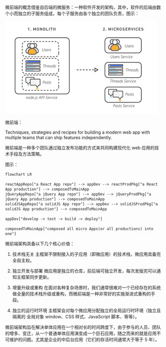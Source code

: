 微前端的概念借鉴自后端的微服务：一种软件开发的架构，其中，软件的后端由数个小而独立的子服务组成，每个子服务由各个独立的团队负责，图示：

![image](./imgs/1.png)

微前端：

Techniques, strategies and recipes for building a modern web app with multiple teams that can ship features independently.

微前端是一种多个团队通过独立发布功能的方式来共同构建现代化 web 应用的技术手段及方法策略。

图示：

```mermaid
flowchart LR

reactAppRepo["a React App repo"] --> appDev --> reactProdPkg["a React App production"] --> composedToMainApp
jQueryAppRepo["a jQuery App repo"] --> appDev --> jQueryProdPkg["a jQuery App production"] --> composedToMainApp
solidJSAppRepo["a solidJS App repo"] --> appDev --> solidJSProdPkg["a solidJS App production"] --> composedToMainApp

appDev["develop -> test -> build -> deploy"]

composedToMainApp["composed all micro Apps(or all productions) into one"]

```

微前端架构具备以下几个核心价值：

1. 技术栈无关
   主框架不限制接入的子应用（即微应用）的技术栈，微应用具备完全自主权。

2. 独立开发与部署
   微应用是独立的仓库，前后端可独立开发，每次发版完可以通知主框架同步更新。

3. 增量升级或重构
   在面对各种复杂场景时，我们通常很难对一个已经存在的系统做全量的技术栈升级或重构，而微前端是一种非常好的实施渐进式重构的手段。

4. 独立的运行时环境
   主框架会对每个微应用分配独立的全局运行时环境（独立且隔离的 全局对象 window、CSS 样式、JavaScript 脚本、等等）。

微前端架构旨在解决单体应用在一个相对长的时间跨度下，由于参与的人员、团队的增多、变迁，从一个普通单体应用演变成一个巨石应用，随之而来的就是应用不可维护的问题。尤其是企业的中后台应用（它们的存活时间通常大于等于 5 年）。
